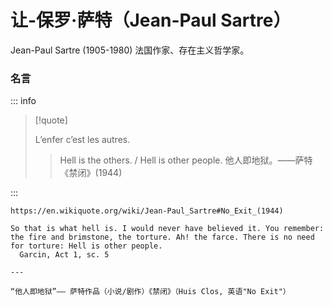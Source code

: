 # 让-保罗·萨特（Jean-Paul Sartre）

Jean-Paul Sartre (1905-1980) 法国作家、存在主义哲学家。

### 名言

::: info

> [!quote]
>
> L’enfer c’est les autres.
>
> > Hell is the others. / Hell is other people.
> > 他人即地狱。——萨特《禁闭》(1944)

:::

```
https://en.wikiquote.org/wiki/Jean-Paul_Sartre#No_Exit_(1944)

So that is what hell is. I would never have believed it. You remember: the fire and brimstone, the torture. Ah! the farce. There is no need for torture: Hell is other people.
  Garcin, Act 1, sc. 5

---

“他人即地狱”—— 萨特作品（小说/剧作）《禁闭》（Huis Clos, 英语"No Exit"）
```
